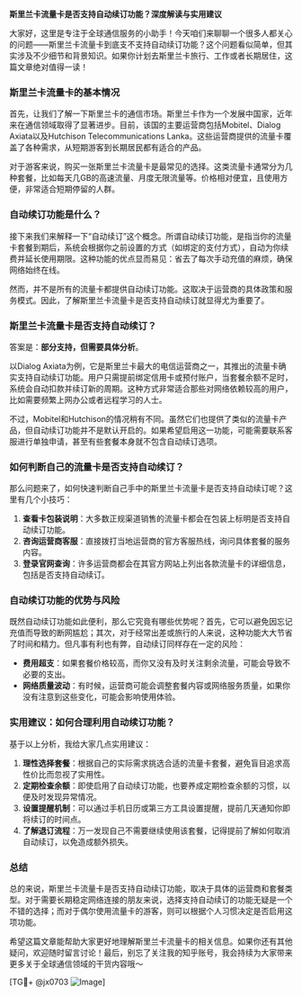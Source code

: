 **斯里兰卡流量卡是否支持自动续订功能？深度解读与实用建议**

大家好，这里是专注于全球通信服务的小助手！今天咱们来聊聊一个很多人都关心的问题——斯里兰卡流量卡到底支不支持自动续订功能？这个问题看似简单，但其实涉及不少细节和背景知识。如果你计划去斯里兰卡旅行、工作或者长期居住，这篇文章绝对值得一读！

### 斯里兰卡流量卡的基本情况

首先，让我们了解一下斯里兰卡的通信市场。斯里兰卡作为一个发展中国家，近年来在通信领域取得了显著进步。目前，该国的主要运营商包括Mobitel、Dialog Axiata以及Hutchison Telecommunications Lanka。这些运营商提供的流量卡覆盖了各种需求，从短期游客到长期居民都有适合的产品。

对于游客来说，购买一张斯里兰卡流量卡是最常见的选择。这类流量卡通常分为几种套餐，比如每天几GB的高速流量、月度无限流量等。价格相对便宜，且使用方便，非常适合短期停留的人群。

### 自动续订功能是什么？

接下来我们来解释一下“自动续订”这个概念。所谓自动续订功能，是指当你的流量卡套餐到期后，系统会根据你之前设置的方式（如绑定的支付方式），自动为你续费并延长使用期限。这种功能的优点显而易见：省去了每次手动充值的麻烦，确保网络始终在线。

然而，并不是所有的流量卡都提供自动续订功能。这取决于运营商的具体政策和服务模式。因此，了解斯里兰卡流量卡是否支持自动续订就显得尤为重要了。

### 斯里兰卡流量卡是否支持自动续订？

答案是：**部分支持，但需要具体分析**。

以Dialog Axiata为例，它是斯里兰卡最大的电信运营商之一，其推出的流量卡确实支持自动续订功能。用户只需提前绑定信用卡或预付账户，当套餐余额不足时，系统会自动扣款并续订新的周期。这种方式非常适合那些对网络依赖较高的用户，比如需要频繁上网办公或者远程学习的人士。

不过，Mobitel和Hutchison的情况稍有不同。虽然它们也提供了类似的流量卡产品，但自动续订功能并不是默认开启的。如果希望启用这一功能，可能需要联系客服进行单独申请，甚至有些套餐本身就不包含自动续订选项。

### 如何判断自己的流量卡是否支持自动续订？

那么问题来了，如何快速判断自己手中的斯里兰卡流量卡是否支持自动续订呢？这里有几个小技巧：

1. **查看卡包装说明**：大多数正规渠道销售的流量卡都会在包装上标明是否支持自动续订功能。
2. **咨询运营商客服**：直接拨打当地运营商的官方客服热线，询问具体套餐的服务内容。
3. **登录官网查询**：许多运营商都会在其官方网站上列出各款流量卡的详细信息，包括是否支持自动续订。

### 自动续订功能的优势与风险

既然自动续订功能如此便利，那么它究竟有哪些优势呢？首先，它可以避免因忘记充值而导致的断网尴尬；其次，对于经常出差或旅行的人来说，这种功能大大节省了时间和精力。但凡事有利也有弊，自动续订同样存在一定的风险：

- **费用超支**：如果套餐价格较高，而你又没有及时关注剩余流量，可能会导致不必要的支出。
- **网络质量波动**：有时候，运营商可能会调整套餐内容或网络服务质量，如果你没有注意到这些变化，可能会影响使用体验。

### 实用建议：如何合理利用自动续订功能？

基于以上分析，我给大家几点实用建议：

1. **理性选择套餐**：根据自己的实际需求挑选合适的流量卡套餐，避免盲目追求高性价比而忽视了实用性。
2. **定期检查余额**：即使启用了自动续订功能，也要养成定期检查余额的习惯，以便及时发现异常情况。
3. **设置提醒机制**：可以通过手机日历或第三方工具设置提醒，提前几天通知你即将续订的时间点。
4. **了解退订流程**：万一发现自己不需要继续使用该套餐，记得提前了解如何取消自动续订，以免造成额外损失。

### 总结

总的来说，斯里兰卡流量卡是否支持自动续订功能，取决于具体的运营商和套餐类型。对于需要长期稳定网络连接的朋友来说，选择支持自动续订的功能无疑是一个不错的选择；而对于偶尔使用流量卡的游客，则可以根据个人习惯决定是否启用这项功能。

希望这篇文章能帮助大家更好地理解斯里兰卡流量卡的相关信息。如果你还有其他疑问，欢迎随时留言讨论！最后，别忘了关注我的知乎账号，我会持续为大家带来更多关于全球通信领域的干货内容哦～

[TG💪+ @jx0703 ![Image](https://github.com/user-attachments/assets/dbca1d08-cadb-493c-b0ec-ad6f7a83f270)]